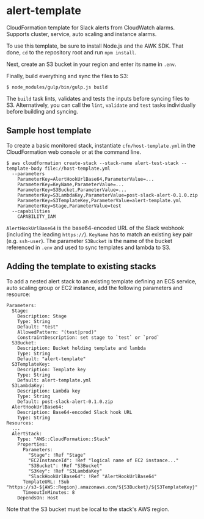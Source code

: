 # alert-template
CloudFormation template for Slack alerts from CloudWatch alarms. Supports cluster, service, auto scaling and instance alarms.

To use this template, be sure to install Node.js and the AWK SDK. That done, `cd` to the repository root and run `npm install`.

Next, create an S3 bucket in your region and enter its name in `.env`. 

Finally, build everything and sync the files to S3:

```
$ node_modules/gulp/bin/gulp.js build
```

The `build` task lints, validates and tests the inputs before syncing files to S3. Alternatively, you can call the `lint`, `validate` and `test` tasks individually before building and syncing.

## Sample host template
To create a basic monitored stack, instantiate `cfn/host-template.yml` in the CloudFormation web console or at the command line.
```
$ aws cloudformation create-stack --stack-name alert-test-stack --template-body file://host-template.yml
  --parameters
    ParameterKey=AlertHookUrlBase64,ParameterValue=...
    ParameterKey=KeyName,ParameterValue=...
    ParameterKey=S3Bucket,ParameterValue=...
    ParameterKey=S3LambdaKey,ParameterValue=post-slack-alert-0.1.0.zip
    ParameterKey=S3TemplateKey,ParameterValue=alert-template.yml 
    ParameterKey=Stage,ParameterValue=test
  --capabilities
    CAPABILITY_IAM
```
`AlertHookUrlBase64` is the base64-encoded URL of the Slack webhook (including the leading `https://`). `KeyName` has to match an existing key pair (e.g. `ssh-user`). The parameter `S3Bucket` is the name of the bucket referenced in `.env` and used to sync templates and lambda to S3.

## Adding the template to existing stacks
To add a nested alert stack to an existing template defining an ECS service, auto scaling group or EC2 instance, add the following parameters and resource:
```
Parameters:
  Stage:
    Description: Stage
    Type: String
    Default: "test"
    AllowedPattern: "(test|prod)"
    ConstraintDescription: set stage to `test` or `prod`
  S3Bucket:
    Description: Bucket holding template and lambda
    Type: String
    Default: "alert-template"
  S3TemplateKey:
    Description: Template key
    Type: String
    Default: alert-template.yml
  S3LambdaKey:
    Description: Lambda key
    Type: String
    Default: post-slack-alert-0.1.0.zip
  AlertHookUrlBase64:
    Description: Base64-encoded Slack hook URL
    Type: String
Resources:
  ...
  AlertStack:
    Type: "AWS::CloudFormation::Stack"
    Properties:
      Parameters:
        "Stage": !Ref "Stage"
        "EC2InstanceId": !Ref "logical name of EC2 instance..."
        "S3Bucket": !Ref "S3Bucket"
        "S3Key": !Ref "S3LambdaKey"
        "SlackHookUrlBase64": !Ref "AlertHookUrlBase64"
      TemplateURL: !Sub "https://s3-${AWS::Region}.amazonaws.com/${S3Bucket}/${S3TemplateKey}"
      TimeoutInMinutes: 8
    DependsOn: Host
```
Note that the S3 bucket must be local to the stack's AWS region.
